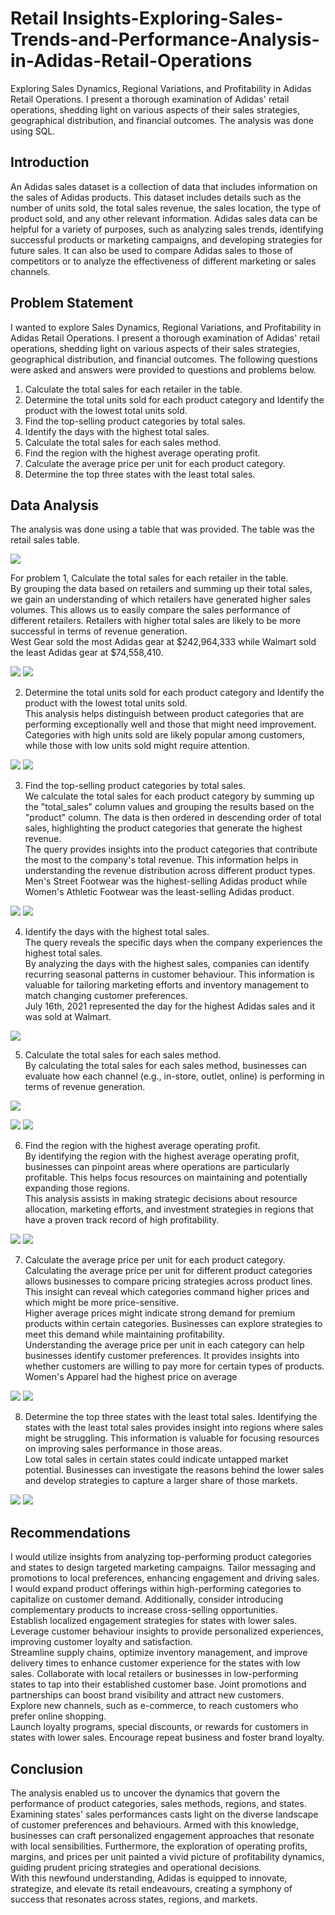 # Retail Insights-Exploring-Sales-Trends-and-Performance-Analysis-in-Adidas-Retail-Operations
Exploring Sales Dynamics, Regional Variations, and Profitability in Adidas Retail Operations. I present a thorough examination of Adidas' retail operations, shedding light on various aspects of their sales strategies, geographical distribution, and financial outcomes. The analysis was done using SQL.

## Introduction
An Adidas sales dataset is a collection of data that includes information on the sales of Adidas products. This dataset includes details such as the number of units sold, the total sales revenue, the sales location, the type of product sold, and any other relevant information. Adidas sales data can be helpful for a variety of purposes, such as analyzing sales trends, identifying successful products or marketing campaigns, and developing strategies for future sales. It can also be used to compare Adidas sales to those of competitors or to analyze the effectiveness of different marketing or sales channels.

## Problem Statement
I wanted to explore Sales Dynamics, Regional Variations, and Profitability in Adidas Retail Operations. I present a thorough examination of Adidas' retail operations, shedding light on various aspects of their sales strategies, geographical distribution, and financial outcomes.
The following questions were asked and answers were provided to questions and problems below.
1. Calculate the total sales for each retailer in the table.
2. Determine the total units sold for each product category and Identify the product with the lowest total units sold.
3. Find the top-selling product categories by total sales.
4. Identify the days with the highest total sales.
5. Calculate the total sales for each sales method.
6. Find the region with the highest average operating profit.
7. Calculate the average price per unit for each product category.
8. Determine the top three states with the least total sales.

## Data Analysis
The analysis was done using a table that was provided. The table was the retail sales table. <br>

![](pic1.png)

For problem 1, Calculate the total sales for each retailer in the table. <br>
By grouping the data based on retailers and summing up their total sales, we gain an understanding of which retailers have generated higher sales volumes. This allows us to easily compare the sales performance of different retailers. Retailers with higher total sales are likely to be more successful in terms of revenue generation. <br>
West Gear sold the most Adidas gear at $242,964,333 while Walmart sold the least Adidas gear at $74,558,410. <br>

![](pic2.png)                                                ![](vis1.png)

2. Determine the total units sold for each product category and Identify the product with the lowest total units sold. <br>
This analysis helps distinguish between product categories that are performing exceptionally well and those that might need improvement. Categories with high units sold are likely popular among customers, while those with low units sold might require attention. <br>

![](pic3.png)                                                ![](vis4.png)

3. Find the top-selling product categories by total sales. <br>
We calculate the total sales for each product category by summing up the "total_sales" column values and grouping the results based on the "product" column. The data is then ordered in descending order of total sales, highlighting the product categories that generate the highest revenue. <br>
The query provides insights into the product categories that contribute the most to the company's total revenue. This information helps in understanding the revenue distribution across different product types. <br>
Men's Street Footwear was the highest-selling Adidas product while Women's Athletic Footwear was the least-selling Adidas product.

![](pic4.png)                                                 ![](vis3.png)

4. Identify the days with the highest total sales. <br>
The query reveals the specific days when the company experiences the highest total sales. <br>
By analyzing the days with the highest sales, companies can identify recurring seasonal patterns in customer behaviour. This information is valuable for tailoring marketing efforts and inventory management to match changing customer preferences. <br>
July 16th, 2021 represented the day for the highest Adidas sales and it was sold at Walmart.

![](pic10.png)

5. Calculate the total sales for each sales method. <br>
By calculating the total sales for each sales method, businesses can evaluate how each channel (e.g., in-store, outlet, online) is performing in terms of revenue generation.

![](pic6.png)                                                 

![](vis2a.png)                                               ![](vis2b.png)

6. Find the region with the highest average operating profit. <br>
By identifying the region with the highest average operating profit, businesses can pinpoint areas where operations are particularly profitable. This helps focus resources on maintaining and potentially expanding those regions. <br>
This analysis assists in making strategic decisions about resource allocation, marketing efforts, and investment strategies in regions that have a proven track record of high profitability. <br>

![](pic5.png)                                                ![](vis6.png)

7.  Calculate the average price per unit for each product category. <br>
Calculating the average price per unit for different product categories allows businesses to compare pricing strategies across product lines. This insight can reveal which categories command higher prices and which might be more price-sensitive. <br>
Higher average prices might indicate strong demand for premium products within certain categories. Businesses can explore strategies to meet this demand while maintaining profitability. <br>
Understanding the average price per unit in each category can help businesses identify customer preferences. It provides insights into whether customers are willing to pay more for certain types of products. <br>
Women's Apparel had the highest price on average

![](pic7.png)                                              ![](vis7.png)

8. Determine the top three states with the least total sales.
Identifying the states with the least total sales provides insight into regions where sales might be struggling. This information is valuable for focusing resources on improving sales performance in those areas. <br>
Low total sales in certain states could indicate untapped market potential. Businesses can investigate the reasons behind the lower sales and develop strategies to capture a larger share of those markets. <br>

![](pic9.png)                                               ![](vis8.png)

## Recommendations
I would utilize insights from analyzing top-performing product categories and states to design targeted marketing campaigns. Tailor messaging and promotions to local preferences, enhancing engagement and driving sales. <br>
I would expand product offerings within high-performing categories to capitalize on customer demand. Additionally, consider introducing complementary products to increase cross-selling opportunities. <br>
Establish localized engagement strategies for states with lower sales. Leverage customer behaviour insights to provide personalized experiences, improving customer loyalty and satisfaction. <br>
Streamline supply chains, optimize inventory management, and improve delivery times to enhance customer experience for the states with low sales. Collaborate with local retailers or businesses in low-performing states to tap into their established customer base. Joint promotions and partnerships can boost brand visibility and attract new customers. <br>
Explore new channels, such as e-commerce, to reach customers who prefer online shopping. <br>
Launch loyalty programs, special discounts, or rewards for customers in states with lower sales. Encourage repeat business and foster brand loyalty.

## Conclusion
The analysis enabled us to uncover the dynamics that govern the performance of product categories, sales methods, regions, and states. <br>
Examining states' sales performances casts light on the diverse landscape of customer preferences and behaviours. Armed with this knowledge, businesses can craft personalized engagement approaches that resonate with local sensibilities. Furthermore, the exploration of operating profits, margins, and prices per unit painted a vivid picture of profitability dynamics, guiding prudent pricing strategies and operational decisions. <br>
With this newfound understanding, Adidas is equipped to innovate, strategize, and elevate its retail endeavours, creating a symphony of success that resonates across states, regions, and markets.





